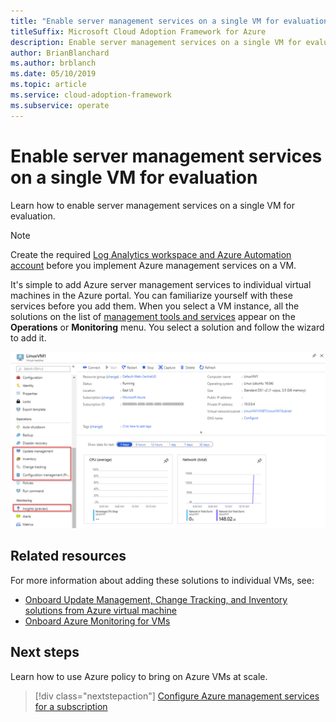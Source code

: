 ```yaml
---
title: "Enable server management services on a single VM for evaluation"
titleSuffix: Microsoft Cloud Adoption Framework for Azure
description: Enable server management services on a single VM for evaluation
author: BrianBlanchard
ms.author: brblanch
ms.date: 05/10/2019
ms.topic: article
ms.service: cloud-adoption-framework
ms.subservice: operate
---
```


# Enable server management services on a single VM for evaluation

Learn how to enable server management services on a single VM for evaluation.

> [!NOTE]
> Create the required [Log Analytics workspace and Azure Automation account](./prerequisites.md#create-a-workspace-and-automation-account) before you implement Azure management services on a VM.

It's simple to add Azure server management services to individual virtual machines in the Azure portal. You can familiarize yourself with these services before you add them. When you select a VM instance, all the solutions on the list of [management tools and services](./tools-services.md) appear on the **Operations** or **Monitoring** menu. You select a solution and follow the wizard to add it.

![Screenshot of virtual machine settings in the Azure portal](./media/onboarding-single-vm.png)

## Related resources

For more information about adding these solutions to individual VMs, see:

- [Onboard Update Management, Change Tracking, and Inventory solutions from Azure virtual machine](https://docs.microsoft.com/azure/automation/automation-onboard-solutions-from-vm)
- [Onboard Azure Monitoring for VMs](https://docs.microsoft.com/azure/azure-monitor/insights/vminsights-enable-single-vm)

## Next steps

Learn how to use Azure policy to bring on Azure VMs at scale.

> [!div class="nextstepaction"]
> [Configure Azure management services for a subscription](./onboard-at-scale.md)
